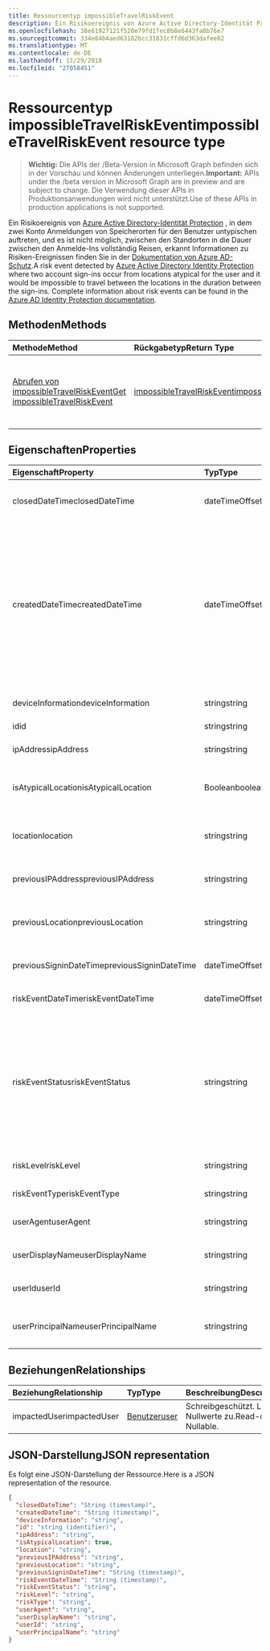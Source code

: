 ```yaml
---
title: Ressourcentyp impossibleTravelRiskEvent
description: Ein Risikoereignis von Azure Active Directory-Identität Protection, in dem zwei Konto Anmeldungen von Speicherorten für den Benutzer untypischen auftreten, und es ist nicht möglich, zwischen den Standorten in die Dauer zwischen den Anmelde-ins umfassende Informationen zum Reisen, erkannt Risikoereignisse finden Sie in der Dokumentation zu Azure AD-Schutz.
ms.openlocfilehash: 38e61927121f520e79fd1fec8b8e6443fa8b76e7
ms.sourcegitcommit: 334e84b4aed63162bcc31831cffd6d363dafee02
ms.translationtype: MT
ms.contentlocale: de-DE
ms.lasthandoff: 11/29/2018
ms.locfileid: "27058451"
---
```

# <a name="impossibletravelriskevent-resource-type"></a><span data-ttu-id="f24c9-103">Ressourcentyp impossibleTravelRiskEvent</span><span class="sxs-lookup"><span data-stu-id="f24c9-103">impossibleTravelRiskEvent resource type</span></span>

> <span data-ttu-id="f24c9-104">**Wichtig:** Die APIs der /Beta-Version in Microsoft Graph befinden sich in der Vorschau und können Änderungen unterliegen.</span><span class="sxs-lookup"><span data-stu-id="f24c9-104">**Important:** APIs under the /beta version in Microsoft Graph are in preview and are subject to change.</span></span> <span data-ttu-id="f24c9-105">Die Verwendung dieser APIs in Produktionsanwendungen wird nicht unterstützt.</span><span class="sxs-lookup"><span data-stu-id="f24c9-105">Use of these APIs in production applications is not supported.</span></span>

<span data-ttu-id="f24c9-106">Ein Risikoereignis von [Azure Active Directory-Identität Protection](https://azure.microsoft.com/en-us/documentation/articles/active-directory-identityprotection/) , in dem zwei Konto Anmeldungen von Speicherorten für den Benutzer untypischen auftreten, und es ist nicht möglich, zwischen den Standorten in die Dauer zwischen den Anmelde-Ins vollständig Reisen, erkannt Informationen zu Risiken-Ereignissen finden Sie in der [Dokumentation von Azure AD-Schutz](https://azure.microsoft.com/en-us/documentation/articles/active-directory-identityprotection-risk-events-types/).</span><span class="sxs-lookup"><span data-stu-id="f24c9-106">A risk event detected by [Azure Active Directory Identity Protection](https://azure.microsoft.com/en-us/documentation/articles/active-directory-identityprotection/) where two account sign-ins occur from locations atypical for the user and it would be impossible to travel between the locations in the duration between the sign-ins. Complete information about risk events can be found in the [Azure AD Identity Protection documentation](https://azure.microsoft.com/en-us/documentation/articles/active-directory-identityprotection-risk-events-types/).</span></span>


## <a name="methods"></a><span data-ttu-id="f24c9-107">Methoden</span><span class="sxs-lookup"><span data-stu-id="f24c9-107">Methods</span></span>

| <span data-ttu-id="f24c9-108">Methode</span><span class="sxs-lookup"><span data-stu-id="f24c9-108">Method</span></span>           | <span data-ttu-id="f24c9-109">Rückgabetyp</span><span class="sxs-lookup"><span data-stu-id="f24c9-109">Return Type</span></span>    |<span data-ttu-id="f24c9-110">Beschreibung</span><span class="sxs-lookup"><span data-stu-id="f24c9-110">Description</span></span>|
|:---------------|:--------|:----------|
|[<span data-ttu-id="f24c9-111">Abrufen von impossibleTravelRiskEvent</span><span class="sxs-lookup"><span data-stu-id="f24c9-111">Get impossibleTravelRiskEvent</span></span>](../api/impossibletravelriskevent-get.md) | [<span data-ttu-id="f24c9-112">impossibleTravelRiskEvent</span><span class="sxs-lookup"><span data-stu-id="f24c9-112">impossibleTravelRiskEvent</span></span>](impossibletravelriskevent.md) |<span data-ttu-id="f24c9-113">Lesen Sie Eigenschaften und Beziehungen des ImpossibleTravelRiskEvent-Objekts.</span><span class="sxs-lookup"><span data-stu-id="f24c9-113">Read properties and relationships of impossibleTravelRiskEvent object.</span></span>|

## <a name="properties"></a><span data-ttu-id="f24c9-114">Eigenschaften</span><span class="sxs-lookup"><span data-stu-id="f24c9-114">Properties</span></span>
| <span data-ttu-id="f24c9-115">Eigenschaft</span><span class="sxs-lookup"><span data-stu-id="f24c9-115">Property</span></span>     | <span data-ttu-id="f24c9-116">Typ</span><span class="sxs-lookup"><span data-stu-id="f24c9-116">Type</span></span>   |<span data-ttu-id="f24c9-117">Beschreibung</span><span class="sxs-lookup"><span data-stu-id="f24c9-117">Description</span></span>|
|:---------------|:--------|:----------|
|<span data-ttu-id="f24c9-118">closedDateTime</span><span class="sxs-lookup"><span data-stu-id="f24c9-118">closedDateTime</span></span>|<span data-ttu-id="f24c9-119">dateTimeOffset</span><span class="sxs-lookup"><span data-stu-id="f24c9-119">dateTimeOffset</span></span>| <span data-ttu-id="f24c9-120">Datum und Uhrzeit, die das Risikoereignis geschlossen wurde</span><span class="sxs-lookup"><span data-stu-id="f24c9-120">The date and time that the risk event was closed</span></span>|
|<span data-ttu-id="f24c9-121">createdDateTime</span><span class="sxs-lookup"><span data-stu-id="f24c9-121">createdDateTime</span></span>|<span data-ttu-id="f24c9-122">dateTimeOffset</span><span class="sxs-lookup"><span data-stu-id="f24c9-122">dateTimeOffset</span></span>| <span data-ttu-id="f24c9-123">Das Datum und die Uhrzeit, die das Risikoereignis erstellt wurde.</span><span class="sxs-lookup"><span data-stu-id="f24c9-123">The date and time that the risk event was created.</span></span> <span data-ttu-id="f24c9-124">Dies ist immer größer als oder gleich dem Datetime des Ereignisses Risiko selbst.</span><span class="sxs-lookup"><span data-stu-id="f24c9-124">This is always greater than or equal to the datetime of the risk event itself.</span></span> <span data-ttu-id="f24c9-125">Dies ist die entsprechende Eigenschaft eines Filters beim Risikoereignisse Abfragen verwendet.</span><span class="sxs-lookup"><span data-stu-id="f24c9-125">This is the correct property to use as a filter when querying risk events.</span></span>|
|<span data-ttu-id="f24c9-126">deviceInformation</span><span class="sxs-lookup"><span data-stu-id="f24c9-126">deviceInformation</span></span>|<span data-ttu-id="f24c9-127">string</span><span class="sxs-lookup"><span data-stu-id="f24c9-127">string</span></span>| <span data-ttu-id="f24c9-128">Informationen über das Gerät</span><span class="sxs-lookup"><span data-stu-id="f24c9-128">Information about the device</span></span>|
|<span data-ttu-id="f24c9-129">id</span><span class="sxs-lookup"><span data-stu-id="f24c9-129">id</span></span>|<span data-ttu-id="f24c9-130">string</span><span class="sxs-lookup"><span data-stu-id="f24c9-130">string</span></span>| <span data-ttu-id="f24c9-131">Schreibgeschützt.</span><span class="sxs-lookup"><span data-stu-id="f24c9-131">Read-only</span></span>|
|<span data-ttu-id="f24c9-132">ipAddress</span><span class="sxs-lookup"><span data-stu-id="f24c9-132">ipAddress</span></span>|<span data-ttu-id="f24c9-133">string</span><span class="sxs-lookup"><span data-stu-id="f24c9-133">string</span></span>| <span data-ttu-id="f24c9-134">Die IP-Adresse des zweiten Anmeldung</span><span class="sxs-lookup"><span data-stu-id="f24c9-134">The IP address of the second sign-in</span></span>|
|<span data-ttu-id="f24c9-135">isAtypicalLocation</span><span class="sxs-lookup"><span data-stu-id="f24c9-135">isAtypicalLocation</span></span>|<span data-ttu-id="f24c9-136">Boolean</span><span class="sxs-lookup"><span data-stu-id="f24c9-136">boolean</span></span>| <span data-ttu-id="f24c9-137">Wenn eine der Speicherorte untypischen für den Benutzer ist.</span><span class="sxs-lookup"><span data-stu-id="f24c9-137">If one of the locations is atypical for the user</span></span>|
|<span data-ttu-id="f24c9-138">location</span><span class="sxs-lookup"><span data-stu-id="f24c9-138">location</span></span>|<span data-ttu-id="f24c9-139">string</span><span class="sxs-lookup"><span data-stu-id="f24c9-139">string</span></span>| <span data-ttu-id="f24c9-140">Die Position, die IP-Adresse des zweiten Anmeldung zugeordnet ist</span><span class="sxs-lookup"><span data-stu-id="f24c9-140">The location attached to the IP address of the second sign-in</span></span>|
|<span data-ttu-id="f24c9-141">previousIPAddress</span><span class="sxs-lookup"><span data-stu-id="f24c9-141">previousIPAddress</span></span>|<span data-ttu-id="f24c9-142">string</span><span class="sxs-lookup"><span data-stu-id="f24c9-142">string</span></span>| <span data-ttu-id="f24c9-143">Die IP-Adresse von der ersten Anmeldung</span><span class="sxs-lookup"><span data-stu-id="f24c9-143">The IP address of the first sign-in</span></span>|
|<span data-ttu-id="f24c9-144">previousLocation</span><span class="sxs-lookup"><span data-stu-id="f24c9-144">previousLocation</span></span>|<span data-ttu-id="f24c9-145">string</span><span class="sxs-lookup"><span data-stu-id="f24c9-145">string</span></span>| <span data-ttu-id="f24c9-146">Die Position, die IP-Adresse von der ersten Anmeldung zugeordnet ist</span><span class="sxs-lookup"><span data-stu-id="f24c9-146">The location attached to the IP address of the first sign-in</span></span>|
|<span data-ttu-id="f24c9-147">previousSigninDateTime</span><span class="sxs-lookup"><span data-stu-id="f24c9-147">previousSigninDateTime</span></span>|<span data-ttu-id="f24c9-148">dateTimeOffset</span><span class="sxs-lookup"><span data-stu-id="f24c9-148">dateTimeOffset</span></span>| <span data-ttu-id="f24c9-149">Datum und Uhrzeit der ersten Anmeldung</span><span class="sxs-lookup"><span data-stu-id="f24c9-149">The date and time of the first sign-in</span></span>|
|<span data-ttu-id="f24c9-150">riskEventDateTime</span><span class="sxs-lookup"><span data-stu-id="f24c9-150">riskEventDateTime</span></span>|<span data-ttu-id="f24c9-151">dateTimeOffset</span><span class="sxs-lookup"><span data-stu-id="f24c9-151">dateTimeOffset</span></span>| <span data-ttu-id="f24c9-152">Datum und Uhrzeit des zweiten Anmeldung</span><span class="sxs-lookup"><span data-stu-id="f24c9-152">The date and time of the second sign-in</span></span>|
|<span data-ttu-id="f24c9-153">riskEventStatus</span><span class="sxs-lookup"><span data-stu-id="f24c9-153">riskEventStatus</span></span>|<span data-ttu-id="f24c9-154">string</span><span class="sxs-lookup"><span data-stu-id="f24c9-154">string</span></span>| <span data-ttu-id="f24c9-155">Mögliche Werte sind: `active`, `remediated`, `dismissedAsFixed`, `dismissedAsFalsePositive`, `dismissedAsIgnore`, `loginBlocked`, `closedMfaAuto` und `closedMultipleReasons`.</span><span class="sxs-lookup"><span data-stu-id="f24c9-155">Possible values are: `active`, `remediated`, `dismissedAsFixed`, `dismissedAsFalsePositive`, `dismissedAsIgnore`, `loginBlocked`, `closedMfaAuto`, `closedMultipleReasons`.</span></span>|
|<span data-ttu-id="f24c9-156">riskLevel</span><span class="sxs-lookup"><span data-stu-id="f24c9-156">riskLevel</span></span>|<span data-ttu-id="f24c9-157">string</span><span class="sxs-lookup"><span data-stu-id="f24c9-157">string</span></span>| <span data-ttu-id="f24c9-158">Mögliche Werte sind: `low`, `medium` und `high`.</span><span class="sxs-lookup"><span data-stu-id="f24c9-158">Possible values are: `low`, `medium`, `high`.</span></span>|
|<span data-ttu-id="f24c9-159">riskEventType</span><span class="sxs-lookup"><span data-stu-id="f24c9-159">riskEventType</span></span>|<span data-ttu-id="f24c9-160">string</span><span class="sxs-lookup"><span data-stu-id="f24c9-160">string</span></span>| <span data-ttu-id="f24c9-161">Der Typ des Risikos</span><span class="sxs-lookup"><span data-stu-id="f24c9-161">The type of risk</span></span>|
|<span data-ttu-id="f24c9-162">userAgent</span><span class="sxs-lookup"><span data-stu-id="f24c9-162">userAgent</span></span>|<span data-ttu-id="f24c9-163">string</span><span class="sxs-lookup"><span data-stu-id="f24c9-163">string</span></span>| <span data-ttu-id="f24c9-164">Benutzeragentzeichenfolge des Browsers</span><span class="sxs-lookup"><span data-stu-id="f24c9-164">The browser's user agent string</span></span>|
|<span data-ttu-id="f24c9-165">userDisplayName</span><span class="sxs-lookup"><span data-stu-id="f24c9-165">userDisplayName</span></span>|<span data-ttu-id="f24c9-166">string</span><span class="sxs-lookup"><span data-stu-id="f24c9-166">string</span></span>| <span data-ttu-id="f24c9-167">Der Name des Benutzers gefährdet</span><span class="sxs-lookup"><span data-stu-id="f24c9-167">The name of the user at risk</span></span>|
|<span data-ttu-id="f24c9-168">userId</span><span class="sxs-lookup"><span data-stu-id="f24c9-168">userId</span></span>|<span data-ttu-id="f24c9-169">string</span><span class="sxs-lookup"><span data-stu-id="f24c9-169">string</span></span>| <span data-ttu-id="f24c9-170">Die Id des Benutzers gefährdet</span><span class="sxs-lookup"><span data-stu-id="f24c9-170">The id of the user at risk</span></span>|
|<span data-ttu-id="f24c9-171">userPrincipalName</span><span class="sxs-lookup"><span data-stu-id="f24c9-171">userPrincipalName</span></span>|<span data-ttu-id="f24c9-172">string</span><span class="sxs-lookup"><span data-stu-id="f24c9-172">string</span></span>| <span data-ttu-id="f24c9-173">Der Benutzerprinzipalname des Benutzers gefährdet</span><span class="sxs-lookup"><span data-stu-id="f24c9-173">The user principal name of the user at risk</span></span>|

## <a name="relationships"></a><span data-ttu-id="f24c9-174">Beziehungen</span><span class="sxs-lookup"><span data-stu-id="f24c9-174">Relationships</span></span>
| <span data-ttu-id="f24c9-175">Beziehung</span><span class="sxs-lookup"><span data-stu-id="f24c9-175">Relationship</span></span> | <span data-ttu-id="f24c9-176">Typ</span><span class="sxs-lookup"><span data-stu-id="f24c9-176">Type</span></span>   |<span data-ttu-id="f24c9-177">Beschreibung</span><span class="sxs-lookup"><span data-stu-id="f24c9-177">Description</span></span>|
|:---------------|:--------|:----------|
|<span data-ttu-id="f24c9-178">impactedUser</span><span class="sxs-lookup"><span data-stu-id="f24c9-178">impactedUser</span></span>|[<span data-ttu-id="f24c9-179">Benutzer</span><span class="sxs-lookup"><span data-stu-id="f24c9-179">user</span></span>](user.md)| <span data-ttu-id="f24c9-p103">Schreibgeschützt. Lässt Nullwerte zu.</span><span class="sxs-lookup"><span data-stu-id="f24c9-p103">Read-only. Nullable.</span></span>|

## <a name="json-representation"></a><span data-ttu-id="f24c9-182">JSON-Darstellung</span><span class="sxs-lookup"><span data-stu-id="f24c9-182">JSON representation</span></span>

<span data-ttu-id="f24c9-183">Es folgt eine JSON-Darstellung der Ressource.</span><span class="sxs-lookup"><span data-stu-id="f24c9-183">Here is a JSON representation of the resource.</span></span>

<!-- {
  "blockType": "resource",
  "optionalProperties": [

  ],
  "@odata.type": "microsoft.graph.impossibleTravelRiskEvent"
}-->

```json
{
  "closedDateTime": "String (timestamp)",
  "createdDateTime": "String (timestamp)",
  "deviceInformation": "string",
  "id": "string (identifier)",
  "ipAddress": "string",
  "isAtypicalLocation": true,
  "location": "string",
  "previousIPAddress": "string",
  "previousLocation": "string",
  "previousSigninDateTime": "String (timestamp)",
  "riskEventDateTime": "String (timestamp)",
  "riskEventStatus": "string",
  "riskLevel": "string",
  "riskType": "string",
  "userAgent": "string",
  "userDisplayName": "string",
  "userId": "string",
  "userPrincipalName": "string"
}

```

<!-- uuid: 8fcb5dbc-d5aa-4681-8e31-b001d5168d79
2015-10-25 14:57:30 UTC -->
<!-- {
  "type": "#page.annotation",
  "description": "impossibleTravelRiskEvent resource",
  "keywords": "",
  "section": "documentation",
  "tocPath": ""
}-->